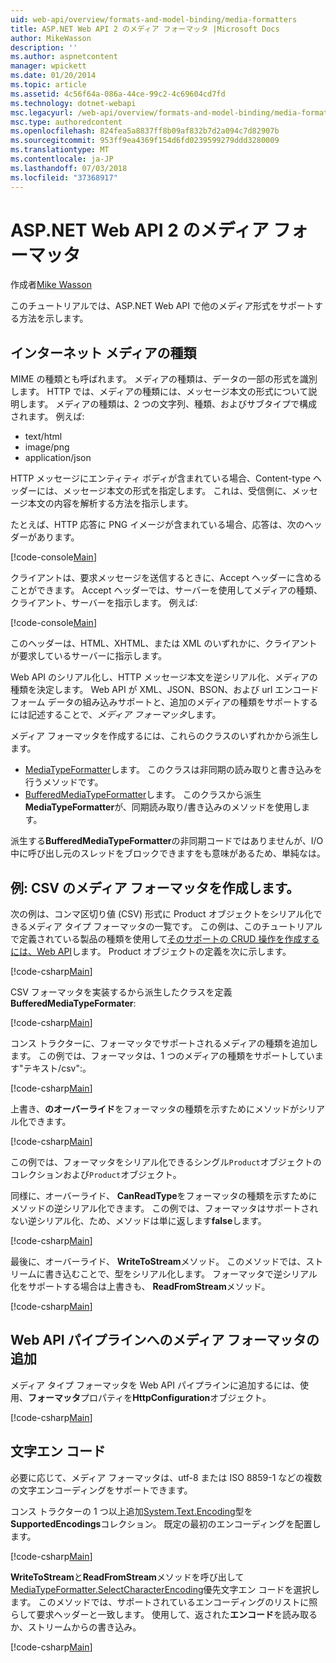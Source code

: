 ```yaml
---
uid: web-api/overview/formats-and-model-binding/media-formatters
title: ASP.NET Web API 2 のメディア フォーマッタ |Microsoft Docs
author: MikeWasson
description: ''
ms.author: aspnetcontent
manager: wpickett
ms.date: 01/20/2014
ms.topic: article
ms.assetid: 4c56f64a-086a-44ce-99c2-4c69604cd7fd
ms.technology: dotnet-webapi
msc.legacyurl: /web-api/overview/formats-and-model-binding/media-formatters
msc.type: authoredcontent
ms.openlocfilehash: 824fea5a8837ff8b09af832b7d2a094c7d82907b
ms.sourcegitcommit: 953ff9ea4369f154d6fd0239599279ddd3280009
ms.translationtype: MT
ms.contentlocale: ja-JP
ms.lasthandoff: 07/03/2018
ms.locfileid: "37368917"
---
```

<a name="media-formatters-in-aspnet-web-api-2"></a>ASP.NET Web API 2 のメディア フォーマッタ
====================
作成者[Mike Wasson](https://github.com/MikeWasson)

このチュートリアルでは、ASP.NET Web API で他のメディア形式をサポートする方法を示します。

## <a name="internet-media-types"></a>インターネット メディアの種類

MIME の種類とも呼ばれます。 メディアの種類は、データの一部の形式を識別します。 HTTP では、メディアの種類には、メッセージ本文の形式について説明します。 メディアの種類は、2 つの文字列、種類、およびサブタイプで構成されます。 例えば:

- text/html
- image/png
- application/json

HTTP メッセージにエンティティ ボディが含まれている場合、Content-type ヘッダーには、メッセージ本文の形式を指定します。 これは、受信側に、メッセージ本文の内容を解析する方法を指示します。

たとえば、HTTP 応答に PNG イメージが含まれている場合、応答は、次のヘッダーがあります。

[!code-console[Main](media-formatters/samples/sample1.cmd)]

クライアントは、要求メッセージを送信するときに、Accept ヘッダーに含めることができます。 Accept ヘッダーでは、サーバーを使用してメディアの種類、クライアント、サーバーを指示します。 例えば:

[!code-console[Main](media-formatters/samples/sample2.cmd)]

このヘッダーは、HTML、XHTML、または XML のいずれかに、クライアントが要求しているサーバーに指示します。

Web API のシリアル化し、HTTP メッセージ本文を逆シリアル化、メディアの種類を決定します。 Web API が XML、JSON、BSON、および url エンコード フォーム データの組み込みサポートと、追加のメディアの種類をサポートするには記述することで、*メディア フォーマッタ*します。

メディア フォーマッタを作成するには、これらのクラスのいずれかから派生します。

- [MediaTypeFormatter](https://msdn.microsoft.com/library/system.net.http.formatting.mediatypeformatter.aspx)します。 このクラスは非同期の読み取りと書き込みを行うメソッドです。
- [BufferedMediaTypeFormatter](https://msdn.microsoft.com/library/system.net.http.formatting.bufferedmediatypeformatter.aspx)します。 このクラスから派生**MediaTypeFormatter**が、同期読み取り/書き込みのメソッドを使用します。

派生する**BufferedMediaTypeFormatter**の非同期コードではありませんが、I/O 中に呼び出し元のスレッドをブロックできますをも意味があるため、単純なは。

## <a name="example-creating-a-csv-media-formatter"></a>例: CSV のメディア フォーマッタを作成します。

次の例は、コンマ区切り値 (CSV) 形式に Product オブジェクトをシリアル化できるメディア タイプ フォーマッタの一覧です。 この例は、このチュートリアルで定義されている製品の種類を使用して[そのサポートの CRUD 操作を作成するには、Web API](../older-versions/creating-a-web-api-that-supports-crud-operations.md)します。 Product オブジェクトの定義を次に示します。

[!code-csharp[Main](media-formatters/samples/sample3.cs)]

CSV フォーマッタを実装するから派生したクラスを定義**BufferedMediaTypeFormater**:

[!code-csharp[Main](media-formatters/samples/sample4.cs)]

コンス トラクターに、フォーマッタでサポートされるメディアの種類を追加します。 この例では、フォーマッタは、1 つのメディアの種類をサポートしています&quot;テキスト/csv&quot;:。

[!code-csharp[Main](media-formatters/samples/sample5.cs)]

上書き、**のオーバーライド**をフォーマッタの種類を示すためにメソッドがシリアル化できます。

[!code-csharp[Main](media-formatters/samples/sample6.cs)]

この例では、フォーマッタをシリアル化できるシングル`Product`オブジェクトのコレクションおよび`Product`オブジェクト。

同様に、オーバーライド、 **CanReadType**をフォーマッタの種類を示すためにメソッドの逆シリアル化できます。 この例では、フォーマッタはサポートされない逆シリアル化、ため、メソッドは単に返します**false**します。

[!code-csharp[Main](media-formatters/samples/sample7.cs)]

最後に、オーバーライド、 **WriteToStream**メソッド。 このメソッドでは、ストリームに書き込むことで、型をシリアル化します。 フォーマッタで逆シリアル化をサポートする場合は上書きも、 **ReadFromStream**メソッド。

[!code-csharp[Main](media-formatters/samples/sample8.cs)]

## <a name="adding-a-media-formatter-to-the-web-api-pipeline"></a>Web API パイプラインへのメディア フォーマッタの追加

メディア タイプ フォーマッタを Web API パイプラインに追加するには、使用、**フォーマッタ**プロパティを**HttpConfiguration**オブジェクト。

[!code-csharp[Main](media-formatters/samples/sample9.cs)]

## <a name="character-encodings"></a>文字エン コード

必要に応じて、メディア フォーマッタは、utf-8 または ISO 8859-1 などの複数の文字エンコーディングをサポートできます。

コンス トラクターの 1 つ以上追加[System.Text.Encoding](https://msdn.microsoft.com/library/system.text.encoding.aspx)型を**SupportedEncodings**コレクション。 既定の最初のエンコーディングを配置します。

[!code-csharp[Main](media-formatters/samples/sample10.cs?highlight=6-7)]

**WriteToStream**と**ReadFromStream**メソッドを呼び出して[MediaTypeFormatter.SelectCharacterEncoding](https://msdn.microsoft.com/library/hh969054.aspx)優先文字エン コードを選択します。 このメソッドでは、サポートされているエンコーディングのリストに照らして要求ヘッダーと一致します。 使用して、返された**エンコード**を読み取るか、ストリームからの書き込み。

[!code-csharp[Main](media-formatters/samples/sample11.cs?highlight=3,5)]
